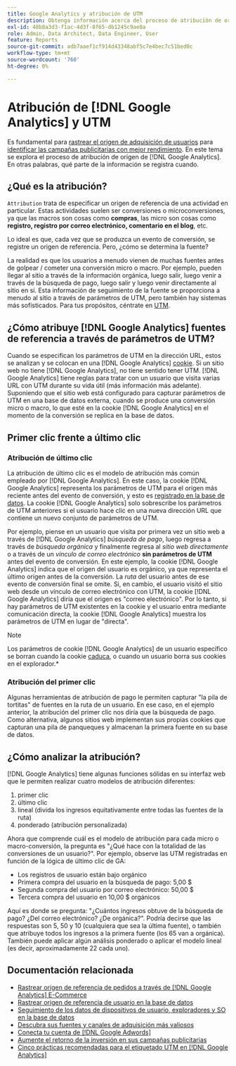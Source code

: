 ```yaml
---
title: Google Analytics y atribución de UTM
description: Obtenga información acerca del proceso de atribución de origen de Google Analytics.
exl-id: 48b8a3d3-f1ac-4d3f-8f65-db1245c9ae0a
role: Admin, Data Architect, Data Engineer, User
feature: Reports
source-git-commit: adb7aaef1cf914d43348abf5c7e4bec7c51bed0c
workflow-type: tm+mt
source-wordcount: '760'
ht-degree: 0%

---
```


# Atribución de [!DNL Google Analytics] y UTM

Es fundamental para [rastrear el origen de adquisición de usuarios](../../data-analyst/analysis/google-track-user-acq.md) para [identificar las campañas publicitarias con mejor rendimiento](../../data-analyst/analysis/most-value-source-channel.md). En este tema se explora el proceso de atribución de origen de [!DNL Google Analytics]. En otras palabras, qué parte de la información se registra cuando.

## ¿Qué es la atribución?

`Attribution` trata de especificar un origen de referencia de una actividad en particular. Estas actividades suelen ser conversiones o microconversiones, ya que las macros son cosas como **compras**, las micro son cosas como **registro, registro por correo electrónico, comentario en el blog**, etc.

Lo ideal es que, cada vez que se produzca un evento de conversión, se registre un origen de referencia. Pero, ¿cómo se determina la fuente?

La realidad es que los usuarios a menudo vienen de muchas fuentes antes de golpear / cometer una conversión micro o macro. Por ejemplo, pueden llegar al sitio a través de la información orgánica, luego salir, luego venir a través de la búsqueda de pago, luego salir y luego venir directamente al sitio en sí. Esta información de seguimiento de la fuente se proporciona a menudo al sitio a través de parámetros de UTM, pero también hay sistemas más sofisticados. Para tus propósitos, céntrate en [UTM](https://support.google.com/analytics/answer/1033867?hl=en&amp;ref_topic=1032998).

## ¿Cómo atribuye [!DNL Google Analytics] fuentes de referencia a través de parámetros de UTM?

Cuando se especifican los parámetros de UTM en la dirección URL, estos se analizan y se colocan en una [!DNL Google Analytics] [cookie](https://en.wikipedia.org/wiki/HTTP_cookie). Si un sitio web no tiene [!DNL Google Analytics], no tiene sentido tener UTM. [!DNL Google Analytics] tiene reglas para tratar con un usuario que visita varias URL con UTM durante su vida útil (más información más adelante). Suponiendo que el sitio web está configurado para capturar parámetros de UTM en una base de datos externa, cuando se produce una conversión micro o macro, lo que esté en la cookie [!DNL Google Analytics] en el momento de la conversión se replica en la base de datos.

## Primer clic frente a último clic

### Atribución de último clic

La atribución de último clic es el modelo de atribución más común empleado por [!DNL Google Analytics]. En este caso, la cookie [!DNL Google Analytics] representa los parámetros de UTM para el origen más reciente antes del evento de conversión, y esto es [registrado en la base de datos](../../data-analyst/analysis/google-track-user-acq.md). La cookie [!DNL Google Analytics] solo sobrescribe los parámetros de UTM anteriores si el usuario hace clic en una nueva dirección URL que contiene un nuevo conjunto de parámetros de UTM.

Por ejemplo, piense en un usuario que visita por primera vez un sitio web a través de [!DNL Google Analytics] *búsqueda de pago*, luego regresa a través de *búsqueda orgánica* y finalmente regresa al *sitio web directamente* o a través de un *vínculo de correo electrónico* **sin parámetros de UTM** antes del evento de conversión. En este ejemplo, la cookie [!DNL Google Analytics] indica que el origen del usuario es orgánico, ya que representa el último origen antes de la conversión. La *ruta* del usuario antes de ese evento de conversión final se omite. Si, en cambio, el usuario visitó el sitio web desde un vínculo de correo electrónico con UTM, la cookie [!DNL Google Analytics] diría que el origen es &quot;correo electrónico&quot;. Por lo tanto, si hay parámetros de UTM existentes en la cookie y el usuario entra mediante comunicación directa, la cookie [!DNL Google Analytics] muestra los parámetros de UTM en lugar de &quot;directa&quot;.

>[!NOTE]
>
>Los parámetros de cookie [!DNL Google Analytics] de un usuario específico se borran cuando la cookie [caduca](https://developers.google.com/analytics/devguides/collection/analyticsjs/cookie-usage), o cuando un usuario borra sus cookies en el explorador.*

### Atribución del primer clic

Algunas herramientas de atribución de pago le permiten capturar &quot;la pila de tortitas&quot; de fuentes en la ruta de un usuario. En ese caso, en el ejemplo anterior, la atribución del primer clic nos diría que la búsqueda de pago. Como alternativa, algunos sitios web implementan sus propias cookies que capturan una pila de panqueques y almacenan la primera fuente en su base de datos.

## ¿Cómo analizar la atribución?

[!DNL Google Analytics] tiene algunas funciones sólidas en su interfaz web que le permiten realizar cuatro modelos de atribución diferentes:

1. primer clic
1. último clic
1. lineal (divida los ingresos equitativamente entre todas las fuentes de la ruta)
1. ponderado (atribución personalizada)

Ahora que comprende cuál es el modelo de atribución para cada micro o macro-conversión, la pregunta es &quot;¿Qué hace con la totalidad de las conversiones de un usuario?&quot;.  Por ejemplo, observe las UTM registradas en función de la lógica de último clic de GA:

* Los registros de usuario están bajo orgánico
* Primera compra del usuario en la búsqueda de pago: 5,00 $
* Segunda compra del usuario por correo electrónico: 50,00 $
* Tercera compra del usuario en 10,00 $ orgánicos

Aquí es donde se pregunta: &quot;¿Cuántos ingresos obtuve de la búsqueda de pago? ¿Del correo electrónico?  ¿De orgánica?&quot;. Podría decirse que las respuestas son 5, 50 y 10 (cualquiera que sea la última fuente), o también que atribuye todos los ingresos a la primera fuente (los 65 van a orgánica). También puede aplicar algún análisis ponderado o aplicar el modelo lineal (es decir, aproximadamente 22 cada uno).

## Documentación relacionada

* [Rastrear origen de referencia de pedidos a través de  [!DNL Google Analytics] E-Commerce](../importing-data/integrations/google-ecommerce.md)
* [Rastrear origen de referencia de usuario en la base de datos](../analysis/google-track-user-acq.md)
* [Seguimiento de los datos de dispositivos de usuario, exploradores y SO en la base de datos](../analysis/google-track-user-acq.md)
* [Descubra sus fuentes y canales de adquisición más valiosos](../analysis/most-value-source-channel.md)
* [Conecta tu cuenta de  [!DNL Google Adwords] ](../importing-data/integrations/google-adwords.md)
* [Aumente el retorno de la inversión en sus campañas publicitarias](../analysis/roi-ad-camp.md)
* [Cinco prácticas recomendadas para el etiquetado UTM en  [!DNL Google Analytics]](../../best-practices/utm-tagging-google.md)
